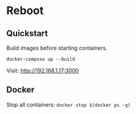 # Reboot

## Quickstart

Build images before starting containers.
```
docker-compose up --build
```

Visit: http://192.168.1.17:3000


## Docker

Stop all containers: `docker stop $(docker ps -q)`

